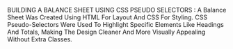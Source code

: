 BUILDING A BALANCE SHEET USING CSS PSEUDO SELECTORS : A Balance Sheet Was Created Using HTML For Layout And CSS For Styling. CSS Pseudo-Selectors Were Used To Highlight Specific Elements Like Headings And Totals, Making The Design Cleaner And More Visually Appealing Without Extra Classes.
